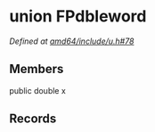 # union FPdbleword

*Defined at [amd64/include/u.h#78](https://github.com/Harvey-OS/harvey/blob/main/amd64/include/u.h#78)*

## Members

public double x

 



## Records





